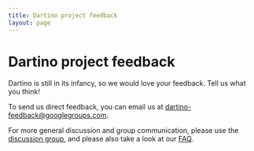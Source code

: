 ```yaml
---
title: Dartino project feedback
layout: page
---
```


# Dartino project feedback

Dartino is still in its infancy, so we would love your feedback. Tell us what
you think!

To send us direct feedback, you can email us at
[dartino-feedback@googlegroups.com](mailto:dartino-feedback@googlegroups.com).

For more general discussion and group communication, please use the [discussion
group](https://groups.google.com/forum/#!forum/dartino-discuss), and please also
take a look at our [FAQ](faq.html).
